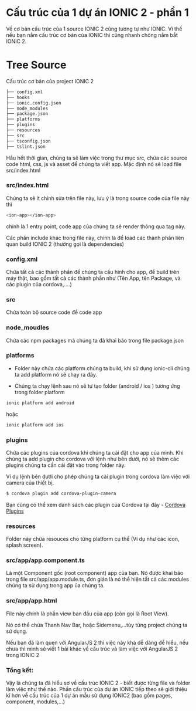 # Cấu trúc của 1 dự án IONIC 2 - phần 1
Về cơ bản cấu trúc của 1 source IONIC 2 cũng tương tự như IONIC.
Vì thế nếu bạn nắm cấu trúc cơ bản của IONIC thì cũng nhanh chóng nắm bắt IONIC 2.

# Tree Source
Cấu trúc cơ bản của project IONIC 2
```sh
├── config.xml
├── hooks
├── ionic.config.json
├── node_modules
├── package.json
├── platforms
├── plugins
├── resources
├── src
├── tsconfig.json
├── tslint.json
```

Hầu hết thời gian, chúng ta sẽ làm việc trong thư mục src, chứa các source code html, css, js và asset để chúng ta viết app.
Mặc định nó sẽ load file src/index.html

### src/index.html
Chúng ta sẽ ít chỉnh sửa trên file này, lưu ý là trong source code của file này thì

```sh
<ion-app></ion-app>
```

chính là 1 entry point, code app của chúng ta sẽ render thông qua tag này.

Các phần include khác trong file này, chính là để load các thành phần liên quan build IONIC 2 (thường gọi là dependencies)

### config.xml
Chứa tất cả các thành phần để chúng ta cấu hình cho app, để build trên máy thật, bao gồm tất cả các thành phần như (Tên App, tên Package, và các plugin của cordova,....)

### src
Chứa toàn bộ source code để code app

### node_moudles
Chứa các npm packages mà chúng ta đã khai báo trong file package.json

### platforms
* Folder này chứa các platform chúng ta build, khi sử dụng ionic-cli chúng ta add platform nó sẽ chạy ra đây.

* Chúng ta chạy lệnh sau nó sẽ tự tạo folder (android / ios ) tương ứng trong folder platform

```sh
ionic platform add android
```

hoặc
```sh
ionic platform add ios
```
### plugins
Chứa các plugins của cordova khi chúng ta cài đặt cho app của mình.
Khi chúng ta add plugin cho cordova với lệnh như bên dưới, nó sẽ thêm các plugins chúng ta cần cài đặt vào trong folder này.

Ví dụ lệnh bên dưới cho phép chúng ta cài plugin trong cordova làm việc với camera của thiết bị.
```sh
$ cordova plugin add cordova-plugin-camera
```
Bạn cũng có thể xem danh sách các plugin của Cordova tại đây - [Cordova Plugins]

### resources
Folder này chứa resouces cho từng platform cụ thể (Ví dụ như các icon, splash screen).

### src/app/app.component.ts
Là một Component gốc (root component) app của bạn. Nó được khai báo trong file src/app/app.module.ts, đơn giản là nó thể hiện tất cả các modules chúng ta sử dụng trong app ủa chúng ta.

### src/app/app.html
File này chính là phần view ban đầu của app (còn gọi là Root View).

Nó có thể chứa Thanh Nav Bar, hoặc Sidemenu,...tùy từng project chúng ta sử dụng.

Nếu bạn đã làm quen với AngularJS 2 thì việc này khá dễ dàng để hiểu, nếu chưa thì mình sẽ viết 1 bài khác về cấu trúc và làm việc với AngularJS 2 trong IONIC 2

### Tổng kết:
Vậy là chúng ta đã hiểu sơ về cấu trúc IONIC 2 - biết được từng file và folder làm việc như thế nào.
Phần cấu trúc của dự án IONIC tiếp theo sẽ giới thiệu kĩ hơn về cấu trúc của 1 dự án mẫu sử dụng IONIC2 (bao gồm pages, component, modules,...)

[Cordova Plugins]: https://cordova.apache.org/plugins/

[NodeJS]: <https://nodejs.org/en/>
